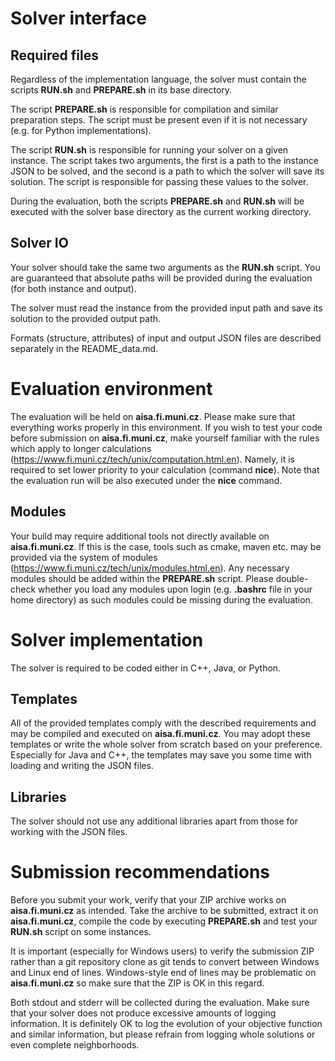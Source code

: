 # Solver interface

## Required files

Regardless of the implementation language, the solver must contain the scripts __RUN.sh__ and __PREPARE.sh__ in its base directory. 

The script __PREPARE.sh__ is responsible for compilation and similar preparation steps. The script must be present even if it is not necessary (e.g. for Python implementations). 

The script __RUN.sh__ is responsible for running your solver on a given instance. The script takes two arguments, the first is a path to the instance JSON to be solved, and the second is a path to which the solver will save its solution. The script is responsible for passing these values to the solver.

During the evaluation, both the scripts __PREPARE.sh__ and __RUN.sh__ will be executed with the solver base directory as the current working directory.

## Solver IO

Your solver should take the same two arguments as the __RUN.sh__ script. You are guaranteed that absolute paths will be provided during the evaluation (for both instance and output). 

The solver must read the instance from the provided input path and save its solution to the provided output path.

Formats (structure, attributes) of input and output JSON files are described separately in the README_data.md.

# Evaluation environment

The evaluation will be held on __aisa.fi.muni.cz__. Please make sure that everything works properly in this environment. If you wish to test your code before submission on __aisa.fi.muni.cz__, make yourself familiar with the rules which apply to longer calculations (https://www.fi.muni.cz/tech/unix/computation.html.en). Namely, it is required to set lower priority to your calculation (command __nice__). Note that the evaluation run will be also executed under the __nice__ command.


## Modules

Your build may require additional tools not directly available on __aisa.fi.muni.cz__. If this is the case, tools such as cmake, 
maven etc. may be provided via the system of modules (https://www.fi.muni.cz/tech/unix/modules.html.en).
Any necessary modules should be added within the __PREPARE.sh__ script. Please double-check whether you load any modules 
upon login (e.g. __.bashrc__ file in your home directory) as such modules could be missing during the evaluation.


# Solver implementation

The solver is required to be coded either in C++, Java, or Python.

## Templates

All of the provided templates comply with the described requirements and may be compiled and executed on __aisa.fi.muni.cz__. You may 
adopt these templates or write the whole solver from scratch based on your preference. Especially for Java and C++, 
the templates may save you some time with loading and writing the JSON files.

## Libraries

The solver should not use any additional libraries apart from those for working with the JSON files.


# Submission recommendations

Before you submit your work, verify that your ZIP archive works on __aisa.fi.muni.cz__ as intended. Take the archive to be submitted, 
extract it on __aisa.fi.muni.cz__, compile the code by executing __PREPARE.sh__ and test your __RUN.sh__ script on some instances. 

It is important (especially for Windows users) to verify the submission ZIP rather than a git repository clone as git 
tends to convert between Windows and Linux end of lines. Windows-style end of lines may be problematic on __aisa.fi.muni.cz__ so make sure 
that the ZIP is OK in this regard.

Both stdout and stderr will be collected during the evaluation. Make sure that your solver does not produce excessive 
amounts of logging information. It is definitely OK to log the evolution of your objective function and similar information, 
but please refrain from logging whole solutions or even complete neighborhoods.
